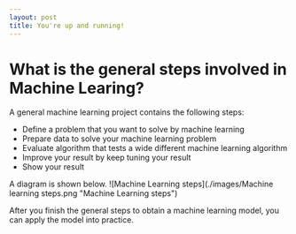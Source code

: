 ```yaml
---
layout: post
title: You're up and running!
---
```


# What is the general steps involved in Machine Learing?

A general machine learning project contains the following steps:

  - Define a problem that you want to solve by machine learning
  - Prepare data to solve your machine learning problem
  - Evaluate algorithm that tests a wide different machine learning algorithm
  - Improve your result by keep tuning your result
  - Show your result

A diagram is shown below.
  ![Machine Learning steps](./images/Machine learning steps.png "Machine Learning steps")

After you finish the general steps to obtain a machine learning model, you can apply the model into practice.
